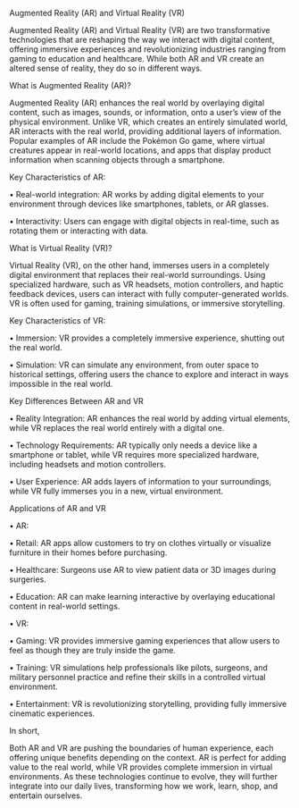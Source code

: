 Augmented Reality (AR) and Virtual Reality (VR)

Augmented Reality (AR) and Virtual Reality (VR) are two transformative technologies that are reshaping the way we interact with digital content, offering immersive experiences and revolutionizing industries ranging from gaming to education and healthcare. While both AR and VR create an altered sense of reality, they do so in different ways.

What is Augmented Reality (AR)?

Augmented Reality (AR) enhances the real world by overlaying digital content, such as images, sounds, or information, onto a user’s view of the physical environment. Unlike VR, which creates an entirely simulated world, AR interacts with the real world, providing additional layers of information. Popular examples of AR include the Pokémon Go game, where virtual creatures appear in real-world locations, and apps that display product information when scanning objects through a smartphone.

Key Characteristics of AR:

• Real-world integration: AR works by adding digital elements to your environment through devices like smartphones, tablets, or AR glasses.

• Interactivity: Users can engage with digital objects in real-time, such as rotating them or interacting with data.

What is Virtual Reality (VR)?

Virtual Reality (VR), on the other hand, immerses users in a completely digital environment that replaces their real-world surroundings. Using specialized hardware, such as VR headsets, motion controllers, and haptic feedback devices, users can interact with fully computer-generated worlds. VR is often used for gaming, training simulations, or immersive storytelling.

Key Characteristics of VR:

• Immersion: VR provides a completely immersive experience, shutting out the real world.

• Simulation: VR can simulate any environment, from outer space to historical settings, offering users the chance to explore and interact in ways impossible in the real world.

Key Differences Between AR and VR

• Reality Integration: AR enhances the real world by adding virtual elements, while VR replaces the real world entirely with a digital one.

• Technology Requirements: AR typically only needs a device like a smartphone or tablet, while VR requires more specialized hardware, including headsets and motion controllers.

• User Experience: AR adds layers of information to your surroundings, while VR fully immerses you in a new, virtual environment.

Applications of AR and VR

• AR:

• Retail: AR apps allow customers to try on clothes virtually or visualize furniture in their homes before purchasing.

• Healthcare: Surgeons use AR to view patient data or 3D images during surgeries.

• Education: AR can make learning interactive by overlaying educational content in real-world settings.

• VR:

• Gaming: VR provides immersive gaming experiences that allow users to feel as though they are truly inside the game.

• Training: VR simulations help professionals like pilots, surgeons, and military personnel practice and refine their skills in a controlled virtual environment.

• Entertainment: VR is revolutionizing storytelling, providing fully immersive cinematic experiences.

In short,

Both AR and VR are pushing the boundaries of human experience, each offering unique benefits depending on the context. AR is perfect for adding value to the real world, while VR provides complete immersion in virtual environments. As these technologies continue to evolve, they will further integrate into our daily lives, transforming how we work, learn, shop, and entertain ourselves.

